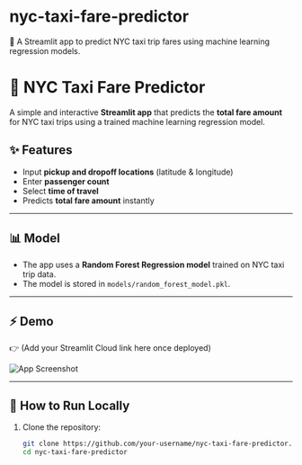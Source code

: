 # nyc-taxi-fare-predictor
🚖 A Streamlit app to predict NYC taxi trip fares using machine learning regression models.



# 🚖 NYC Taxi Fare Predictor

A simple and interactive **Streamlit app** that predicts the **total fare amount** for NYC taxi trips using a trained machine learning regression model.

## ✨ Features
- Input **pickup and dropoff locations** (latitude & longitude)
- Enter **passenger count**
- Select **time of travel**
- Predicts **total fare amount** instantly

---

## 📊 Model
- The app uses a **Random Forest Regression model** trained on NYC taxi trip data.
- The model is stored in `models/random_forest_model.pkl`.

---

## ⚡ Demo
👉 (Add your Streamlit Cloud link here once deployed)

![App Screenshot](https://github.com/your-username/nyc-taxi-fare-predictor/blob/main/screenshot.png)

---

## 🔧 How to Run Locally
1. Clone the repository:
   ```bash
   git clone https://github.com/your-username/nyc-taxi-fare-predictor.git
   cd nyc-taxi-fare-predictor
